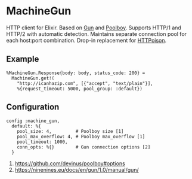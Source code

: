 # MachineGun

HTTP client for Elixir. Based on [Gun](https://github.com/ninenines/gun) and [Poolboy](https://github.com/devinus/poolboy). Supports HTTP/1 and HTTP/2 with automatic detection. Maintains separate connection pool for each host:port combination. Drop-in replacement for [HTTPoison](https://github.com/edgurgel/httpoison).

## Example

```
%MachineGun.Response{body: body, status_code: 200} =
  MachineGun.get!(
    "http://icanhazip.com", [{"accept", "text/plain"}],
    %{request_timeout: 5000, pool_group: :default})
```

## Configuration

```
config :machine_gun,
  default: %{
    pool_size: 4,         # Poolboy size [1]
    pool_max_overflow: 4, # Poolboy max_overflow [1]
    pool_timeout: 1000,
    conn_opts: %{}        # Gun connection options [2]
  }
```

 1. https://github.com/devinus/poolboy#options
 2. https://ninenines.eu/docs/en/gun/1.0/manual/gun/

